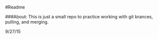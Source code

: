 #Readme

###About:
This is just a small repo to practice working with git brances,
pulling, and merging.

9/27/15
